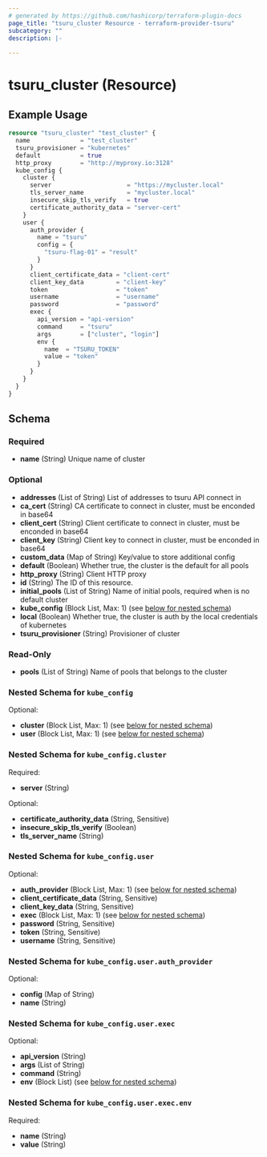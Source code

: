 ```yaml
---
# generated by https://github.com/hashicorp/terraform-plugin-docs
page_title: "tsuru_cluster Resource - terraform-provider-tsuru"
subcategory: ""
description: |-
  
---
```


# tsuru_cluster (Resource)



## Example Usage

```terraform
resource "tsuru_cluster" "test_cluster" {
  name              = "test_cluster"
  tsuru_provisioner = "kubernetes"
  default           = true
  http_proxy        = "http://myproxy.io:3128"
  kube_config {
    cluster {
      server                     = "https://mycluster.local"
      tls_server_name            = "mycluster.local"
      insecure_skip_tls_verify   = true
      certificate_authority_data = "server-cert"
    }
    user {
      auth_provider {
        name = "tsuru"
        config = {
          "tsuru-flag-01" = "result"
        }
      }
      client_certificate_data = "client-cert"
      client_key_data         = "client-key"
      token                   = "token"
      username                = "username"
      password                = "password"
      exec {
        api_version = "api-version"
        command     = "tsuru"
        args        = ["cluster", "login"]
        env {
          name  = "TSURU_TOKEN"
          value = "token"
        }
      }
    }
  }
}
```

<!-- schema generated by tfplugindocs -->
## Schema

### Required

- **name** (String) Unique name of cluster

### Optional

- **addresses** (List of String) List of addresses to tsuru API connect in
- **ca_cert** (String) CA certificate to connect in cluster, must be enconded in base64
- **client_cert** (String) Client certificate to connect in cluster, must be enconded in base64
- **client_key** (String) Client key to connect in cluster, must be enconded in base64
- **custom_data** (Map of String) Key/value to store additional config
- **default** (Boolean) Whether true, the cluster is the default for all pools
- **http_proxy** (String) Client HTTP proxy
- **id** (String) The ID of this resource.
- **initial_pools** (List of String) Name of initial pools, required when is no default cluster
- **kube_config** (Block List, Max: 1) (see [below for nested schema](#nestedblock--kube_config))
- **local** (Boolean) Whether true, the cluster is auth by the local credentials of kubernetes
- **tsuru_provisioner** (String) Provisioner of cluster

### Read-Only

- **pools** (List of String) Name of pools that belongs to the cluster

<a id="nestedblock--kube_config"></a>
### Nested Schema for `kube_config`

Optional:

- **cluster** (Block List, Max: 1) (see [below for nested schema](#nestedblock--kube_config--cluster))
- **user** (Block List, Max: 1) (see [below for nested schema](#nestedblock--kube_config--user))

<a id="nestedblock--kube_config--cluster"></a>
### Nested Schema for `kube_config.cluster`

Required:

- **server** (String)

Optional:

- **certificate_authority_data** (String, Sensitive)
- **insecure_skip_tls_verify** (Boolean)
- **tls_server_name** (String)


<a id="nestedblock--kube_config--user"></a>
### Nested Schema for `kube_config.user`

Optional:

- **auth_provider** (Block List, Max: 1) (see [below for nested schema](#nestedblock--kube_config--user--auth_provider))
- **client_certificate_data** (String, Sensitive)
- **client_key_data** (String, Sensitive)
- **exec** (Block List, Max: 1) (see [below for nested schema](#nestedblock--kube_config--user--exec))
- **password** (String, Sensitive)
- **token** (String, Sensitive)
- **username** (String, Sensitive)

<a id="nestedblock--kube_config--user--auth_provider"></a>
### Nested Schema for `kube_config.user.auth_provider`

Optional:

- **config** (Map of String)
- **name** (String)


<a id="nestedblock--kube_config--user--exec"></a>
### Nested Schema for `kube_config.user.exec`

Optional:

- **api_version** (String)
- **args** (List of String)
- **command** (String)
- **env** (Block List) (see [below for nested schema](#nestedblock--kube_config--user--exec--env))

<a id="nestedblock--kube_config--user--exec--env"></a>
### Nested Schema for `kube_config.user.exec.env`

Required:

- **name** (String)
- **value** (String)


